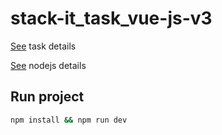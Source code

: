 # stack-it_task_vue-js-v3

[See](./stack-it-task-vue.pdf) task details

[See](./.nvmrc) nodejs details

## Run project

```sh
npm install && npm run dev
```
